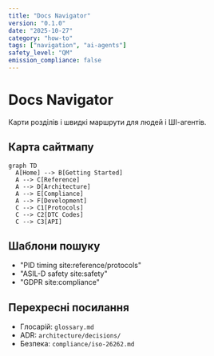 ```yaml
---
title: "Docs Navigator"
version: "0.1.0"
date: "2025-10-27"
category: "how-to"
tags: ["navigation", "ai-agents"]
safety_level: "QM"
emission_compliance: false
---
```


# Docs Navigator

Карти розділів і швидкі маршрути для людей і ШІ-агентів.

## Карта сайтмапу
```mermaid
graph TD
  A[Home] --> B[Getting Started]
  A --> C[Reference]
  A --> D[Architecture]
  A --> E[Compliance]
  A --> F[Development]
  C --> C1[Protocols]
  C --> C2[DTC Codes]
  C --> C3[API]
```

## Шаблони пошуку
- "PID timing site:reference/protocols"
- "ASIL-D safety site:safety"
- "GDPR site:compliance"

## Перехресні посилання
- Глосарій: `glossary.md`
- ADR: `architecture/decisions/`
- Безпека: `compliance/iso-26262.md`
